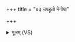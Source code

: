 +++
title = "०३ उपहूतो मेगोपा"

+++
<details><summary>मूलम् (VS)</summary>

उप॑हूतो मेगो॒पा उप॑हूतो गोपी॒थः ॥
</details>